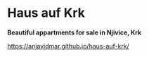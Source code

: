 # Haus auf Krk

**Beautiful appartments for sale in Njivice, Krk**

https://anjavidmar.github.io/haus-auf-krk/
